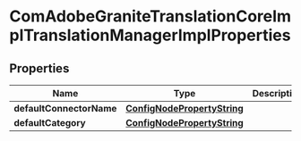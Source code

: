 
# ComAdobeGraniteTranslationCoreImplTranslationManagerImplProperties

## Properties
Name | Type | Description | Notes
------------ | ------------- | ------------- | -------------
**defaultConnectorName** | [**ConfigNodePropertyString**](ConfigNodePropertyString.md) |  |  [optional]
**defaultCategory** | [**ConfigNodePropertyString**](ConfigNodePropertyString.md) |  |  [optional]



